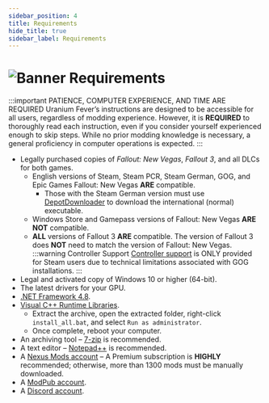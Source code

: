 ```yaml
---
sidebar_position: 4
title: Requirements
hide_title: true
sidebar_label: Requirements
---
```


# ![Banner Requirements](https://github.com/user-attachments/assets/0aa618c5-2251-43c6-9aec-1f8382993885)

:::important PATIENCE, COMPUTER EXPERIENCE, AND TIME ARE REQUIRED
Uranium Fever’s instructions are designed to be accessible for all users, regardless of modding experience. However, it is **REQUIRED** to thoroughly read each instruction, even if you consider yourself experienced enough to skip steps. While no prior modding knowledge is necessary, a general proficiency in computer operations is expected.
:::

- Legally purchased copies of *Fallout: New Vegas*, *Fallout 3*, and all DLCs for both games.
  - English versions of Steam, Steam PCR, Steam German, GOG, and Epic Games Fallout: New Vegas **ARE** compatible.
    - Those with the Steam German version must use [DepotDownloader](https://github.com/SteamRE/DepotDownloader) to download the international (normal) executable.
  - Windows Store and Gamepass versions of Fallout: New Vegas **ARE NOT** compatible.
  - **ALL** versions of Fallout 3 **ARE** compatible. The version of Fallout 3 does **NOT** need to match the version of Fallout: New Vegas.
:::warning Controller Support
[Controller support](https://uraniumfever.net/docs/main/controller) is ONLY provided for Steam users due to technical limitations associated with GOG installations.
:::
- Legal and activated copy of Windows 10 or higher (64-bit).
- The latest drivers for your GPU.
- [.NET Framework 4.8](https://dotnet.microsoft.com/en-us/download/dotnet-framework/thank-you/net48-web-installer).
- [Visual C++ Runtime Libraries](https://www.techpowerup.com/download/visual-c-redistributable-runtime-package-all-in-one/).
  - Extract the archive, open the extracted folder, right-click `install_all.bat`, and select `Run as administrator`.
  - Once complete, reboot your computer.
- An archiving tool – [7-zip](https://www.7-zip.org/) is recommended.
- A text editor – [Notepad++](https://notepad-plus-plus.org/downloads/v8.7/) is recommended.
- A [Nexus Mods account](https://users.nexusmods.com/register) – A Premium subscription is **HIGHLY** recommended; otherwise, more than 1300 mods must be manually downloaded.
- A [ModPub account](https://mod.pub/account/register).
- A [Discord account](https://discord.com/register).
